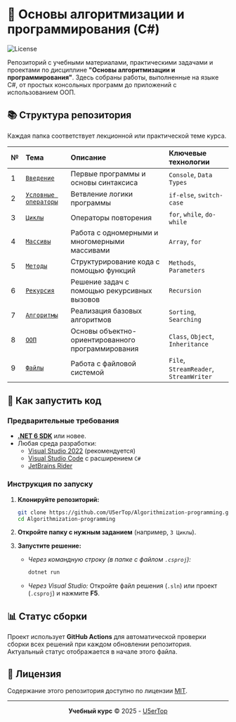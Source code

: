 # 🧠 Основы алгоритмизации и программирования (C#)

![License](https://img.shields.io/badge/License-MIT-green.svg)

Репозиторий с учебными материалами, практическими задачами и проектами по дисциплине **"Основы алгоритмизации и программирования"**. Здесь собраны работы, выполненные на языке C#, от простых консольных программ до приложений с использованием ООП.

## 📚 Структура репозитория

Каждая папка соответствует лекционной или практической теме курса.

| № | Тема | Описание | Ключевые технологии |
| :--- | :--- | :--- | :--- |
| 1 | [`Введение`](./1%20Введение/) | Первые программы и основы синтаксиса | `Console`, `Data Types` |
| 2 | [`Условные операторы`](./2%20Условные%20операторы/) | Ветвление логики программы | `if-else`, `switch-case` |
| 3 | [`Циклы`](./3%20Циклы/) | Операторы повторения | `for`, `while`, `do-while` |
| 4 | [`Массивы`](./4%20Массивы/) | Работа с одномерными и многомерными массивами | `Array`, `for` |
| 5 | [`Методы`](./5%20Методы/) | Структурирование кода с помощью функций | `Methods`, `Parameters` |
| 6 | [`Рекурсия`](./6%20Рекурсия/) | Решение задач с помощью рекурсивных вызовов | `Recursion` |
| 7 | [`Алгоритмы`](./7%20Алгоритмы/) | Реализация базовых алгоритмов | `Sorting`, `Searching` |
| 8 | [`ООП`](./8%20ООП/) | Основы объектно-ориентированного программирования | `Class`, `Object`, `Inheritance` |
| 9 | [`Файлы`](./9%20Файлы/) | Работа с файловой системой | `File`, `StreamReader`, `StreamWriter` |

## 🚀 Как запустить код

### Предварительные требования

*   **[.NET 6 SDK](https://dotnet.microsoft.com/download/dotnet/6.0)** или новее.
*   Любая среда разработки:
    *   [Visual Studio 2022](https://visualstudio.microsoft.com/ru/) (рекомендуется)
    *   [Visual Studio Code](https://code.visualstudio.com/) с расширением `C#`
    *   [JetBrains Rider](https://www.jetbrains.com/rider/)

### Инструкция по запуску

1.  **Клонируйте репозиторий:**
    ```bash
    git clone https://github.com/U5erTop/Algorithmization-programming.git
    cd Algorithmization-programming
    ```

2.  **Откройте папку с нужным заданием** (например, `3 Циклы`).

3.  **Запустите решение:**
    *   *Через командную строку (в папке с файлом `.csproj`):*
        ```bash
        dotnet run
        ```
    *   *Через Visual Studio:* Откройте файл решения (`.sln`) или проект (`.csproj`) и нажмите **F5**.

## 📊 Статус сборки

Проект использует **GitHub Actions** для автоматической проверки сборки всех решений при каждом обновлении репозитория. Актуальный статус отображается в начале этого файла.

## 📝 Лицензия

Содержание этого репозитория доступно по лицензии [MIT](./LICENSE).

---

<div align="center">

**Учебный курс** © 2025 - [U5erTop](https://github.com/U5erTop)

</div>
